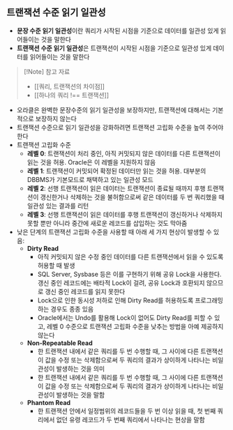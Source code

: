 ## 트랜잭션 수준 읽기 일관성
- **문장 수준 읽기 일관성**이란 쿼리가 시작된 시점을 기준으로 데이터를 일관성 있게 읽어들이는 것을 말한다
- **트랜잭션 수준 읽기 일관성**은 트랜잭션이 시작된 시점을 기준으로 일관성 있게 데이터를 읽어들이는 것을 말한다

> [!Note] 참고 자료
> - [[쿼리, 트랜잭션의 차이점]]
> - [[하나의 쿼리 !== 트랜잭션]]

- 오라클은 완벽한 문장수준의 읽기 일관성을 보장하지만, 트랜잭션에 대해서는 기본적으로 보장하지 않는다
- 트랜잭션 수준으로 읽기 일관성을 강화하려면 트랜잭션 고립화 수준을 높여 주어야 한다
- 트랜잭션 고립화 수준
	- **레벨 0**: 트랜잭션이 처리 중인, 아직 커밋되지 않은 데이터를 다른 트랜잭션이 읽는 것을 허용. Oracle은 이 레벨을 지원하지 않음
	- **레벨 1**: 트랜잭션이 커밋되어 확정된 데이터만 읽는 것을 허용. 대부분의 DBBMS가 기본모드로 채택하고 있는 일관성 모드
	- **레벨 2**: 선행 트랜잭션이 읽은 데이터는 트랜잭션이 종료될 때까지 후행 트랜잭션이 갱신한거나 삭제하는 것을 불허함으로써 같은 데이터를 두 번 쿼리했을 때 일관성 있는 결과를 리턴
	- **레벨 3**: 선행 트랜잭션이 읽은 데이터를 후행 트랜잭션이 갱신하거나 삭제하지 못할 뿐만 아니라 중간에 새로운 레코드를 삽입하는 것도 막아줌
- 낮은 단계의 트랜잭션 고립화 수준을 사용할 때 아래 세 가지 현상이 발생할 수 있음:
	- **Dirty Read**
		- 아직 커밋되지 않은 수정 중인 데이터를 다른 트랜잭션에서 읽을 수 있도록 허용할 때 발생
		- SQL Server, Sysbase 등은 이를 구현하기 위해 공유 Lock을 사용한다. 갱신 중인 레코드에는 배타적 Lock이 걸려, 공유 Lock과 호환되지 않으므로 갱신 중인 레코드를 읽지 못한다
		- Lock으로 인한 동시성 저하로 인해 Dirty Read를 허용하도록 프로그래밍 하는 경우도 종종 있음
		- Oracle에서는 Undo를 활용해 Lock이 없어도 Dirty Read를 피할 수 있고, 레벨 0 수준으로 트랜잭션 고립화 수준을 낮추는 방법을 아예 제공하지 않는다
	- **Non-Repeatable Read**
		- 한 트랜잭션 내에서 같은 쿼리를 두 번 수행할 때, 그 사이에 다른 트랜잭션이 값을 수정 또는 삭제함으로써 두 쿼리의 결과가 상이하게 나타나는 비일관성이 발생하는 것을 의미
		- 한 트랜잭션 내에서 같은 쿼리를 두 번 수행할 때, 그 사이에 다른 트랜잭션이 값을 수정 또는 삭제함으로써 두 쿼리의 결과가 상이하게 나타나는 비일관성이 발생하는 것을 말함
	- **Phantom Read**
		- 한 트랜잭션 안에서 일정범위의 레코드들을 두 번 이상 읽을 때, 첫 번째 쿼리에서 없던 유령 레코드가 두 번째 쿼리에서 나타나는 현상을 말함